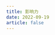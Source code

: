 ```yaml
---
title: 影响力
date: 2022-09-19
article: false
---
```


<PDF url="https://www.deadly-exception.icu:7779/pdf/%E5%BF%83%E7%90%86%E5%AD%A6/%E5%BD%B1%E5%93%8D%E5%8A%9B.pdf" height="880px"/>
